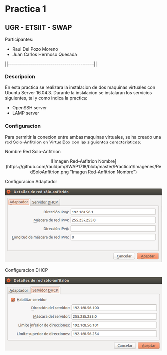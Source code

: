 # Practica 1 #

## UGR - ETSIIT - SWAP ##

Participantes:

- Raul Del Pozo Moreno
- Juan Carlos Hermoso Quesada

||-------------------------------------------||

### Descripcion ###

En esta practica se realizara la instalacion de dos maquinas virtuales con Ubuntu Server 16.04.3. Durante la instalacion se instalaran los servicios siguientes, tal y como indica la practica:

- OpenSSH server
- LAMP server

### Configuracion ###

Para permitir la conexion entre ambas maquinas virtuales, se ha creado una red Solo-Anfitrion en VirtualBox con las siguientes caracteristicas:

Nombre Red Solo-Anfitrion

<center>![Imagen Red-Anfitrion Nombre](https://github.com/rauldpm/SWAP1718/blob/master/Practica1/Imagenes/RedSoloAnfitrion.png "Imagen Red-Anfitrion Nombre")</center>

Configuracion Adaptador

![Imagen Adaptador Solo-Afitrion](https://github.com/rauldpm/SWAP1718/blob/master/Practica1/Imagenes/RedSoloAnfitrionAdaptador.png "Imagen Configuracion Adaptador")

Configuracion DHCP

![Imagen DHCP Solo-Anfitrion](https://github.com/rauldpm/SWAP1718/blob/master/Practica1/Imagenes/RedSoloAnfitrionDHCP.png "Imagen Configuracion DHCP")



